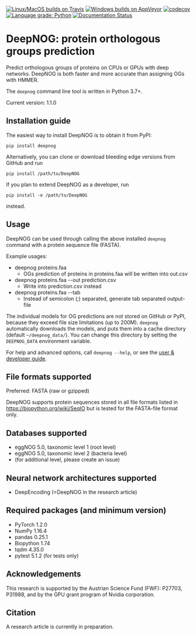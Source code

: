 [![Linux/MacOS builds on Travis](
  https://travis-ci.com/univieCUBE/deepnog.svg?branch=master)](
  https://travis-ci.com/univieCUBE/deepnog)
[![Windows builds on AppVeyor](
  https://ci.appveyor.com/api/projects/status/ccdysyv0o2gey6iu/branch/master?svg=true)](
  https://ci.appveyor.com/project/VarIr/deepnog/branch/master)
[![codecov](
  https://codecov.io/gh/univieCUBE/deepnog/branch/master/graph/badge.svg)](
  https://codecov.io/gh/univieCUBE/deepnog)
[![Language grade: Python](
  https://img.shields.io/lgtm/grade/python/g/univieCUBE/deepnog.svg?logo=lgtm&logoWidth=18)](
  https://lgtm.com/projects/g/univieCUBE/deepnog/context:python)
[![Documentation Status](
  https://readthedocs.org/projects/deepnog/badge/?version=latest)](
  https://deepnog.readthedocs.io/en/latest/?badge=latest)


# DeepNOG: protein orthologous groups prediction

Predict orthologous groups of proteins on CPUs or GPUs with deep networks.
DeepNOG is both faster and more accurate than assigning OGs with HMMER.

The `deepnog` command line tool is written in Python 3.7+. 

Current version: 1.1.0

## Installation guide

The easiest way to install DeepNOG is to obtain it from PyPI:

```pip install deepnog```

Alternatively, you can clone or download bleeding edge versions
from GitHub and run

```pip install /path/to/DeepNOG```

If you plan to extend DeepNOG as a developer, run

```pip install -e /path/to/DeepNOG```

instead.

## Usage

DeepNOG can be used through calling the above installed `deepnog`
command with a protein sequence file (FASTA). 

Example usages: 

*  deepnog proteins.faa 
    * OGs prediction of proteins in proteins.faa will be written into out.csv
*  deepnog proteins.faa --out prediction.csv
    * Write into prediction.csv instead
*  deepnog proteins.faa --tab
    * Instead of semicolon (;) separated, generate tab separated output-file

The individual models for OG predictions are not stored on GitHub or PyPI,
because they exceed file size limitations (up to 200M).
`deepnog` automatically downloads the models, and puts them into a
cache directory (default `~/deepnog_data/`). You can change this directory
by setting the `DEEPNOG_DATA` environment variable.

For help and advanced options, call `deepnog --help`,
or see the [user & developer guide](doc/guide.pdf).

## File formats supported

Preferred: FASTA (raw or gzipped)

DeepNOG supports protein sequences stored in all file formats listed in
https://biopython.org/wiki/SeqIO but is tested for the FASTA-file format
only.

## Databases supported

- eggNOG 5.0, taxonomic level 1 (root level)
- eggNOG 5.0, taxonomic level 2 (bacteria level)
- (for additional level, please create an issue)

## Neural network architectures supported

*  DeepEncoding (=DeepNOG in the research article)


## Required packages (and minimum version)

*  PyTorch 1.2.0
*  NumPy 1.16.4
*  pandas 0.25.1
*  Biopython 1.74
*  tqdm 4.35.0
*  pytest 5.1.2 (for tests only)

## Acknowledgements
This research is supported by the Austrian Science Fund (FWF): P27703, P31988,
and by the GPU grant program of Nvidia corporation.

## Citation
A research article is currently in preparation.

